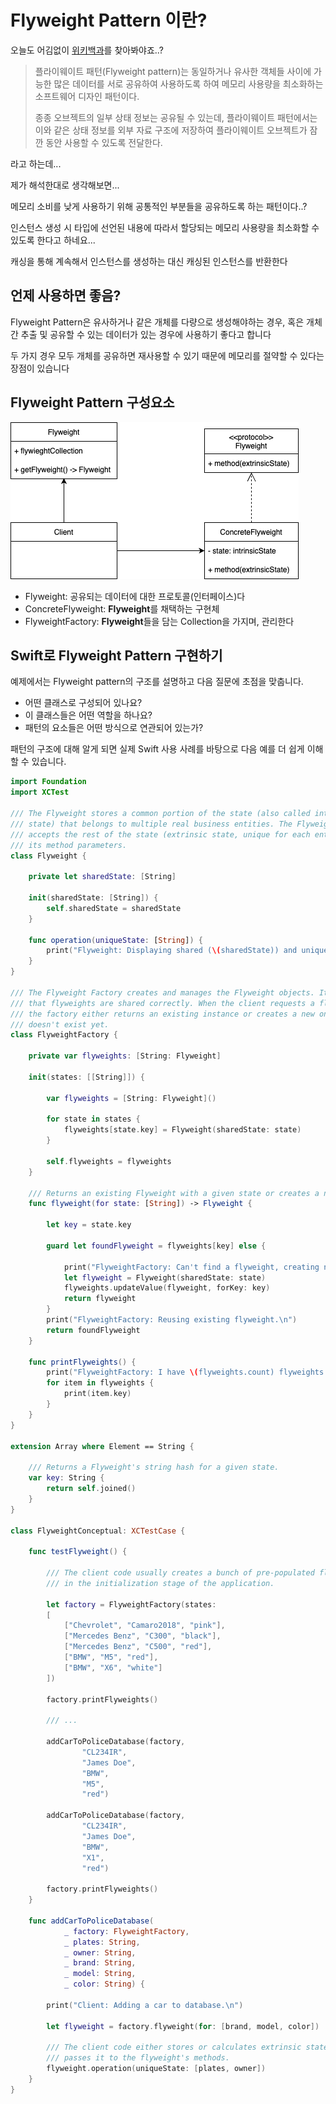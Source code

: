 # Flyweight Pattern 이란?

오늘도 어김없이 [위키백과](https://ko.wikipedia.org/wiki/%ED%94%8C%EB%9D%BC%EC%9D%B4%EC%9B%A8%EC%9D%B4%ED%8A%B8_%ED%8C%A8%ED%84%B4)를 찾아봐야죠..?

> 플라이웨이트 패턴(Flyweight pattern)는 동일하거나 유사한 객체들 사이에 가능한 많은 데이터를 서로 공유하여 사용하도록 하여 메모리 사용량을 최소화하는 소프트웨어 디자인 패턴이다. 
> 
> 종종 오브젝트의 일부 상태 정보는 공유될 수 있는데, 플라이웨이트 패턴에서는 이와 같은 상태 정보를 외부 자료 구조에 저장하여 플라이웨이트 오브젝트가 잠깐 동안 사용할 수 있도록 전달한다.

라고 하는데... 

제가 해석한대로 생각해보면... 

메모리 소비를 낮게 사용하기 위해 공통적인 부분들을 공유하도록 하는 패턴이다..?

인스턴스 생성 시 타입에 선언된 내용에 따라서 할당되는 메모리 사용량을 최소화할 수 있도록 한다고 하네요...

캐싱을 통해 계속해서 인스턴스를 생성하는 대신 캐싱된 인스턴스를 반환한다

## 언제 사용하면 좋음?

Flyweight Pattern은 유사하거나 같은 개체를 다량으로 생성해야하는 경우, 혹은 개체 간 추출 및 공유할 수 있는 데이터가 있는 경우에 사용하기 좋다고 합니다

두 가지 경우 모두 개체를 공유하면 재사용할 수 있기 때문에 메모리를 절약할 수 있다는 장점이 있습니다

## Flyweight Pattern 구성요소

![uml](https://github.com/gaeng2y/Design-Pattern/blob/main/Structural/Flyweight/Flyweight.png)

* Flyweight: 공유되는 데이터에 대한 프로토콜(인터페이스)다
* ConcreteFlyweight: **Flyweight**를 채택하는 구현체
* FlyweightFactory: **Flyweight**들을 담는 Collection을 가지며, 관리한다

## Swift로 Flyweight Pattern 구현하기

예제에서는 Flyweight pattern의 구조를 설명하고 다음 질문에 초점을 맞춥니다.

* 어떤 클래스로 구성되어 있나요?
* 이 클래스들은 어떤 역할을 하나요?
* 패턴의 요소들은 어떤 방식으로 연관되어 있는가?

패턴의 구조에 대해 알게 되면 실제 Swift 사용 사례를 바탕으로 다음 예를 더 쉽게 이해할 수 있습니다.

```swift
import Foundation
import XCTest

/// The Flyweight stores a common portion of the state (also called intrinsic
/// state) that belongs to multiple real business entities. The Flyweight
/// accepts the rest of the state (extrinsic state, unique for each entity) via
/// its method parameters.
class Flyweight {

    private let sharedState: [String]

    init(sharedState: [String]) {
        self.sharedState = sharedState
    }

    func operation(uniqueState: [String]) {
        print("Flyweight: Displaying shared (\(sharedState)) and unique (\(uniqueState) state.\n")
    }
}

/// The Flyweight Factory creates and manages the Flyweight objects. It ensures
/// that flyweights are shared correctly. When the client requests a flyweight,
/// the factory either returns an existing instance or creates a new one, if it
/// doesn't exist yet.
class FlyweightFactory {

    private var flyweights: [String: Flyweight]

    init(states: [[String]]) {

        var flyweights = [String: Flyweight]()

        for state in states {
            flyweights[state.key] = Flyweight(sharedState: state)
        }

        self.flyweights = flyweights
    }

    /// Returns an existing Flyweight with a given state or creates a new one.
    func flyweight(for state: [String]) -> Flyweight {

        let key = state.key

        guard let foundFlyweight = flyweights[key] else {

            print("FlyweightFactory: Can't find a flyweight, creating new one.\n")
            let flyweight = Flyweight(sharedState: state)
            flyweights.updateValue(flyweight, forKey: key)
            return flyweight
        }
        print("FlyweightFactory: Reusing existing flyweight.\n")
        return foundFlyweight
    }

    func printFlyweights() {
        print("FlyweightFactory: I have \(flyweights.count) flyweights:\n")
        for item in flyweights {
            print(item.key)
        }
    }
}

extension Array where Element == String {

    /// Returns a Flyweight's string hash for a given state.
    var key: String {
        return self.joined()
    }
}

class FlyweightConceptual: XCTestCase {

    func testFlyweight() {

        /// The client code usually creates a bunch of pre-populated flyweights
        /// in the initialization stage of the application.

        let factory = FlyweightFactory(states:
        [
            ["Chevrolet", "Camaro2018", "pink"],
            ["Mercedes Benz", "C300", "black"],
            ["Mercedes Benz", "C500", "red"],
            ["BMW", "M5", "red"],
            ["BMW", "X6", "white"]
        ])

        factory.printFlyweights()

        /// ...

        addCarToPoliceDatabase(factory,
                "CL234IR",
                "James Doe",
                "BMW",
                "M5",
                "red")

        addCarToPoliceDatabase(factory,
                "CL234IR",
                "James Doe",
                "BMW",
                "X1",
                "red")

        factory.printFlyweights()
    }

    func addCarToPoliceDatabase(
            _ factory: FlyweightFactory,
            _ plates: String,
            _ owner: String,
            _ brand: String,
            _ model: String,
            _ color: String) {

        print("Client: Adding a car to database.\n")

        let flyweight = factory.flyweight(for: [brand, model, color])

        /// The client code either stores or calculates extrinsic state and
        /// passes it to the flyweight's methods.
        flyweight.operation(uniqueState: [plates, owner])
    }
}
```